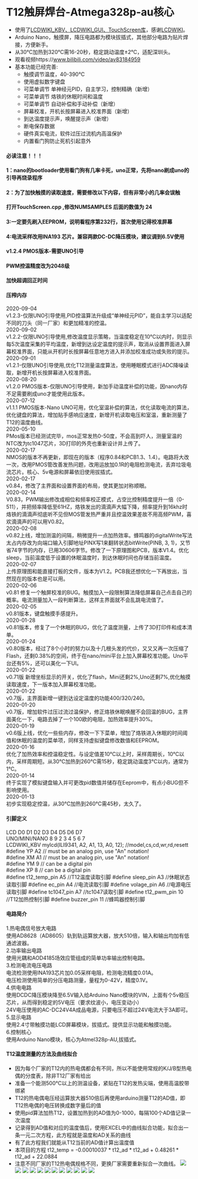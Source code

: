 # T12触屏焊台-Atmega328p-au核心
* 使用了[LCDWIKI_KBV、LCDWIKI_GUI、TouchScreen库](http://www.lcdwiki.com/zh/2.4inch_Arduino_Display)，感谢[LCDWIKI](http://www.lcdwiki.com)。
* Arduino Nano，触摸屏，降压电路都为模块拔插式，其他部分电路为贴片焊接，方便新手。
* 从30℃加热到320℃需16-20秒，稳定跳动温度±2℃，适配深圳头。
* 观看视频https://www.bilibili.com/video/av83184959
* 基本功能已经完善:
    *  触摸调节温度，40-390℃
    *  使用虚拟数字键盘
    *  可菜单调节 单神经元PID，自主学习，控制精确（新增）
    *  可菜单调节 烙铁的休眠时间和温度
    *  可菜单调节 自动补偿和手动补偿（新增）
    *  屏幕校准，开机长按屏幕进入校准界面（新增）
    *  到达温度提示声，唤醒提示声（新增）
    *  断电保存数据
    *  硬件真实电流，软件过压过流机内高温保护
    *  内置看门狗防止死机引起意外
####   必读注意！！！
####   1：nano的bootloader使用看门狗有几率卡死，uno正常，先将nano刷成uno的引导再烧录程序
####   2：为了加快触摸的读取速度，需要修改以下内容，但有非常小的几率会误触
####      打开TouchScreen.cpp ,修改NUMSAMPLES 后面的数值为 24
####   3:一定要先刷入EEPROM，说明看程序第232行，首次使用记得校准屏幕
####   4:电流采样改用INA193   芯片。兼容两款DC-DC降压模块，建议调到6.5V使用
####  v1.2.4 PMOS版本-需要UNO引导
####  PWM控温精度改为2048级
####  加快超调回正时间
####  压榨内存
2020-09-04<br> v1.2.3-仅限UNO引导使用,PID控温算法升级成“单神经元PID”，能自主学习以适配不同的刀头（同一厂家）和更加精准的控温。<br>
2020-09-02<br> v1.2.2-仅限UNO引导使用,修改温度显示策略，当温度稳定在10℃以内时，则显示每5次温度采集的平均温度，新增到达设定温度的提示声，取消从设置界面进入屏幕校准界面，只能从开机时长按屏幕任意地方进入并添加校准成功或失败的提示。<br>
2020-09-01<br> v1.2.1-仅限UNO引导使用,优化T12测量温度算法，使用睡眠模式进行ADC降噪读取，新增开机长按屏幕进入校准界面。<br>
2020-08-20<br> v1.2.0 PMOS版本-仅限UNO引导使用，新加手动温度补偿的功能，因nano内存不足需要刷成uno才能使用此版本。<br>
2020-07-12<br> v1.1.1 PMOS版本-Nano UNO可用，优化室温补偿的算法，优化读取电流的算法，优化键盘的算法，增加贴手感响应速度，新增开机读取电压和室温，重新测量了T12的温度曲线。<br>
2020-05-10<br> PMos版本已经测试完毕，mos正常发热0-50度，不会高到吓人，测量室温的NTC改为tc1047芯片，3D打印的外壳也重新设计并上传了。<br>
2020-02-17<br> NMOS的版本不再更新，即现在的版本（程序0.84和PCB1.3、1.4）。电路将大改一次，改用PMOS管改善发热问题，改用运放加0.1R的电阻检测电流，丢弃垃圾电流芯片。核心、5v电源和屏幕依旧使用拔插式。<br>
2020-02-17<br> v0.84，修改了主界面和设置界面的布局，使其更加对称顺眼。<br>
2020-02-14<br> V0.83，PWM输出修改成相位和频率校正模式，占空比控制精度提升一倍（0-511），并把频率降低至61HZ，烙铁发出的滴滴声大幅下降，频率提升到16khz时烙铁的滴滴声彻底听不见但MOS管发热严重并且控温效果差故不用高频PWM，喜欢滴滴声的可以用V0.82。<br>
2020-02-08<br>v0.82上线，增加测温的间隔，稍微提升一点加热效率。蜂鸣器的digitalWrite写法太占内存改为向端口输入引脚地址PINX写1来翻转状态bitWrite(PINB, 3, 1)，又节省74字节的内存，已用30606字节。修改了一下原理图和PCB，版本V1.4。优化sleep，当前温度低于设置的休眠温度时，到达休眠时间也存储当前温度。<br>
2020-02-07<br> 
上传原理图和能直接打板的文件，版本为V1.2。PCB我还想优化一下再放出，当然现在的版本也是可以用。<br>
2020-02-06<br>
v0.81 修复一个触屏校准的BUG。触摸加入一段限制算法降低屏幕自己点击自己的概率。电流测量加入一段判断算法，这样主界面就不会乱跳电流值了。<br>
2020-02-05<br>
v0.81版本，键盘触摸手感提升。<br>
2020-01-28 <br>
v0.81版本，修复了一个休眠的BUG，优化了温度测量，上传了3D打印件和成本清单。<br>
2020-01-24 <br>
v0.80版本，经过了8个小时的努力以及十几根头发的代价，又又又再一次压缩了Flash，还剩0.38%的空间，终于在nano/mini平台上加入屏幕校准功能。Uno平台还有5%，还可以美化一下UI。<br>
2020-01-22 <br>
v0.71版 新增坐标显示的开关，优化了flash，Mini还剩2%,Uno还剩7%,优化触摸读取速度，下一版本加入屏幕校准功能。<br>
2020-01-22 <br>
v0.7版，主界面新增一键到达设定温度的功能400/320/240。<br>
2020-01-20 <br>
v0.7版，增加软件过压过流过温保护，修正烙铁休眠唤醒不会回温的BUG，主界面美化一下，电路去掉了一个100欧的电阻，加热效率提升30%。<br>
2020-01-19 <br>
v0.6版上线，优化一些些内存，修改一下下菜单，增加了烙铁进入休眠的时间阈值和休眠的温度的菜单项，同样支持虚拟键盘修改数值和EEPROM。<br>
2020-01-16 <br>
优化了加热效率和控温稳定性。与设定值差10℃以上时，采样周期长，10℃以内，采样周期短。从30℃加热到260℃需15秒，稳定跳动温度3℃以内，通常为1℃。<br>
2020-01-14 <br>
终于实现了模拟键盘输入并可更改pid数值并储存在Eeprom中，有点小BUG但不影响使用。<br>
2020-01-13 <br>
初步实现稳定控温，从30℃加热到260℃需45秒，太久了。<br>
#### 引脚定义
LCD            D0  D1  D2  D3  D4  D5  D6  D7<br>
UNO/MINI/NANO  8   9   2   3   4   5   6   7<br>
LCDWIKI_KBV mylcd(ILI9341, A2, A1, 13, A0, 12);    //model,cs,cd,wr,rd,resett<br>
#define YP A2  // must be an analog pin, use "An" notation!<br>
#define XM A1  // must be an analog pin, use "An" notation!<br>
#define YM 9   // can be a digital pin<br>
#define XP 8   // can be a digital pin<br>
#define t12_temp_pin    A5                //T12温度读取引脚
#define sleep_pin       A3                //休眠状态读取引脚
#define ec_pin          A4                //电流读取引脚
#define volage_pin      A6                //电源电压读取引脚
#define tc1047_pin      A7                //tc1047读取引脚
#define t12_pwm_pin     10                //T12加热控制引脚
#define buzzer_pin      11                //蜂鸣器控制引脚
#### 电路简介
1.热电偶信号放大电路<br>
   使用AD8628（AD8605）轨到轨运算放大器，放大510倍，输入和输出均加有低通滤波器。<br>
2.功率输出电路<br>
   使用光耦和AOD4185场效应管组成的简单功率输出控制电路。<br>
3.检测电流电压电路<br>
   电流检测使用INA193芯片加0.05采样电阻，检测电流精度0.01A。<br>
   电压检测使用简单的分压电路测量，量程为0-42V，精度0.1V。<br>
4.供电电路<br>
   使用DCDC降压模块降至6.5V输入给Arduino Nano模块的VIN，上面有个5v稳压芯片，从而得到稳定的5V电压（要求纹波小，电压变动小）<br>
   24V电压使用的AC-DC24V4A成品电源，只要电压不超过24V电流大于3A即可。<br>
5.显示电路<br>
   使用2.4寸带触摸功能LCD屏幕模块，拔插式。提供显示功能和触摸功能。<br>
6.控制核心<br>
   使用Arduino Nano模块，核心为Atmel328p-AU,拔插式。<br>
 #### T12温度测量的方法及曲线拟合  
   * 因为每个厂家的T12内的热电偶都会有不同，所以不能使用常规的K/J/B型热电偶的分度表，除非T12厂家有给出
   * 准备一个能测500℃以上的测温设备，紧贴在T12的发热尖端，使用高温胶带绑紧
   * T12的热电偶电压经运算放大器510倍后再使用arduino测量T12的AD值，即T12热电偶的电压转换成数字量后的值
   * 使用pid算法加热T12，设置加热到的AD值为0-1000，每隔100个AD值记录一次温度
   * 记录得到AD值和对应的温度值后，使用EXCEL中的曲线拟合功能，拟合出一条一元二次方程，此方程就是温度和AD关系的曲线
   * 有了此方程我们就能从T12当前的AD值计算出温度值
   * 本项目的方程 t12_temp = -0.00010037 * t12_ad * t12_ad + 0.48261 * t12_ad + 22.0884
   * 注意不同厂家的T12热电偶规格不同，更换厂家需要重新拟合一次曲线。
![](https://github.com/jie326513988/T12Touch-screen-welding-machines/blob/master/compressed%20image/14.jpg)
![](https://github.com/jie326513988/T12Touch-screen-welding-machines/blob/master/compressed%20image/01.jpg)
![](https://github.com/jie326513988/T12Touch-screen-welding-machines/blob/master/compressed%20image/15.jpg)
![](https://github.com/jie326513988/T12Touch-screen-welding-machines/blob/master/compressed%20image/05.jpg)
![](https://github.com/jie326513988/T12Touch-screen-welding-machines/blob/master/compressed%20image/06.jpg)
![](https://github.com/jie326513988/T12Touch-screen-welding-machines/blob/master/compressed%20image/07.jpg)
![](https://github.com/jie326513988/T12Touch-screen-welding-machines/blob/master/compressed%20image/08.jpg)
![](https://github.com/jie326513988/T12Touch-screen-welding-machines/blob/master/compressed%20image/09.jpg)
![](https://github.com/jie326513988/T12Touch-screen-welding-machines/blob/master/compressed%20image/10.jpg)
![](https://github.com/jie326513988/T12Touch-screen-welding-machines/blob/master/compressed%20image/11.jpg)
![](https://github.com/jie326513988/T12Touch-screen-welding-machines/blob/master/compressed%20image/12.jpg)
![](https://github.com/jie326513988/T12Touch-screen-welding-machines/blob/master/compressed%20image/13.jpg)
